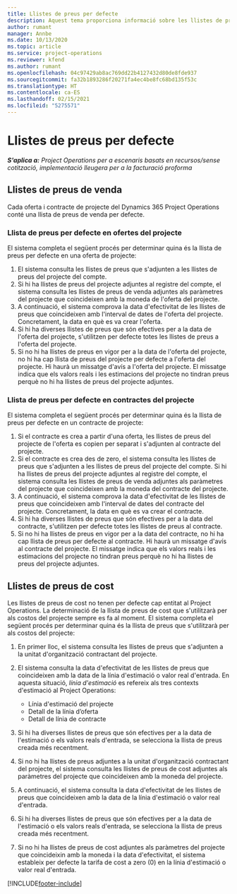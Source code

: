 ```yaml
---
title: Llistes de preus per defecte
description: Aquest tema proporciona informació sobre les llistes de preus de vendes i cost per defecte al Project Operations.
author: rumant
manager: Annbe
ms.date: 10/13/2020
ms.topic: article
ms.service: project-operations
ms.reviewer: kfend
ms.author: rumant
ms.openlocfilehash: 04c97429ab8ac769dd22b4127432d80de8fde937
ms.sourcegitcommit: fa32b1893286f20271fa4ec4be8fc68bd135f53c
ms.translationtype: HT
ms.contentlocale: ca-ES
ms.lasthandoff: 02/15/2021
ms.locfileid: "5275571"
---
```

# <a name="default-price-lists"></a>Llistes de preus per defecte

_**S'aplica a:** Project Operations per a escenaris basats en recursos/sense cotització, implementació lleugera per a la facturació proforma_

## <a name="sales-price-lists"></a>Llistes de preus de venda

Cada oferta i contracte de projecte del Dynamics 365 Project Operations conté una llista de preus de venda per defecte. 

### <a name="price-list-default-on-project-quotes"></a>Llista de preus per defecte en ofertes del projecte
El sistema completa el següent procés per determinar quina és la llista de preus per defecte en una oferta de projecte:

1. El sistema consulta les llistes de preus que s'adjunten a les llistes de preus del projecte del compte. 
2. Si hi ha llistes de preus del projecte adjuntes al registre del compte, el sistema consulta les llistes de preus de venda adjuntes als paràmetres del projecte que coincideixen amb la moneda de l'oferta del projecte.
3. A continuació, el sistema comprova la data d'efectivitat de les llistes de preus que coincideixen amb l'interval de dates de l'oferta del projecte. Concretament, la data en què es va crear l'oferta.
4. Si hi ha diverses llistes de preus que són efectives per a la data de l'oferta del projecte, s'utilitzen per defecte totes les llistes de preus a l'oferta del projecte.
5. Si no hi ha llistes de preus en vigor per a la data de l'oferta del projecte, no hi ha cap llista de preus del projecte per defecte a l'oferta del projecte. Hi haurà un missatge d'avís a l'oferta del projecte. El missatge indica que els valors reals i les estimacions del projecte no tindran preus perquè no hi ha llistes de preus del projecte adjuntes.

### <a name="price-list-default-on-project-contracts"></a>Llista de preus per defecte en contractes del projecte 
El sistema completa el següent procés per determinar quina és la llista de preus per defecte en un contracte de projecte:

1. Si el contracte es crea a partir d'una oferta, les llistes de preus del projecte de l'oferta es copien per separat i s'adjunten al contracte del projecte.
2. Si el contracte es crea des de zero, el sistema consulta les llistes de preus que s'adjunten a les llistes de preus del projecte del compte. Si hi ha llistes de preus del projecte adjuntes al registre del compte, el sistema consulta les llistes de preus de venda adjuntes als paràmetres del projecte que coincideixen amb la moneda del contracte del projecte.
4. A continuació, el sistema comprova la data d'efectivitat de les llistes de preus que coincideixen amb l'interval de dates del contracte del projecte. Concretament, la data en què es va crear el contracte.
5. Si hi ha diverses llistes de preus que són efectives per a la data del contracte, s'utilitzen per defecte totes les llistes de preus al contracte.
6. Si no hi ha llistes de preus en vigor per a la data del contracte, no hi ha cap llista de preus per defecte al contracte. Hi haurà un missatge d'avís al contracte del projecte. El missatge indica que els valors reals i les estimacions del projecte no tindran preus perquè no hi ha llistes de preus del projecte adjuntes.

## <a name="cost-price-lists"></a>Llistes de preus de cost

Les llistes de preus de cost no tenen per defecte cap entitat al Project Operations. La determinació de la llista de preus de cost que s'utilitzarà per als costos del projecte sempre es fa al moment. El sistema completa el següent procés per determinar quina és la llista de preus que s'utilitzarà per als costos del projecte:

1. En primer lloc, el sistema consulta les llistes de preus que s'adjunten a la unitat d'organització contractant del projecte.
2. El sistema consulta la data d'efectivitat de les llistes de preus que coincideixen amb la data de la línia d'estimació o valor real d'entrada. En aquesta situació, *línia d'estimació* es refereix als tres contexts d'estimació al Project Operations:

    - Línia d'estimació del projecte
    - Detall de la línia d’oferta
    - Detall de línia de contracte
  
3. Si hi ha diverses llistes de preus que són efectives per a la data de l'estimació o els valors reals d'entrada, se selecciona la llista de preus creada més recentment.
4. Si no hi ha llistes de preus adjuntes a la unitat d'organització contractant del projecte, el sistema consulta les llistes de preus de cost adjuntes als paràmetres del projecte que coincideixen amb la moneda del projecte.
5. A continuació, el sistema consulta la data d'efectivitat de les llistes de preus que coincideixen amb la data de la línia d'estimació o valor real d'entrada. 
6. Si hi ha diverses llistes de preus que són efectives per a la data de l'estimació o els valors reals d'entrada, se selecciona la llista de preus creada més recentment.
7. Si no hi ha llistes de preus de cost adjuntes als paràmetres del projecte que coincideixin amb la moneda i la data d'efectivitat, el sistema estableix per defecte la tarifa de cost a zero (0) en la línia d'estimació o valor real d'entrada.


[!INCLUDE[footer-include](../includes/footer-banner.md)]